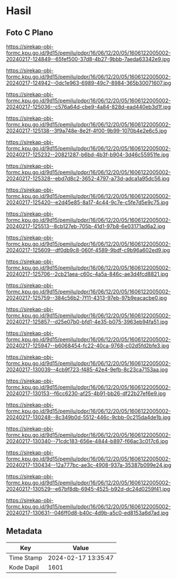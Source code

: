 # Hasil

## Foto C Plano

https://sirekap-obj-formc.kpu.go.id/9d15/pemilu/pdpr/16/06/12/20/05/1606122005002-20240217-124849--65fef500-37d8-4b27-9bbb-7aeda63342e9.jpg

https://sirekap-obj-formc.kpu.go.id/9d15/pemilu/pdpr/16/06/12/20/05/1606122005002-20240217-124942--0dc1e963-6989-49c7-8984-365b30071607.jpg

https://sirekap-obj-formc.kpu.go.id/9d15/pemilu/pdpr/16/06/12/20/05/1606122005002-20240217-125036--c576a64d-cbe9-4a84-828d-ead440eb3d1f.jpg

https://sirekap-obj-formc.kpu.go.id/9d15/pemilu/pdpr/16/06/12/20/05/1606122005002-20240217-125138--3f9a748e-8e2f-4f00-9b99-1070b4e2e6c5.jpg

https://sirekap-obj-formc.kpu.go.id/9d15/pemilu/pdpr/16/06/12/20/05/1606122005002-20240217-125232--20821287-b6bd-4b3f-b904-3d46c55951fe.jpg

https://sirekap-obj-formc.kpu.go.id/9d15/pemilu/pdpr/16/06/12/20/05/1606122005002-20240217-125328--ebd7d8c2-3652-4797-a73d-adca1a95dc56.jpg

https://sirekap-obj-formc.kpu.go.id/9d15/pemilu/pdpr/16/06/12/20/05/1606122005002-20240217-125420--e2d45e85-8a17-4c44-9c7e-c5fe7d5e9c75.jpg

https://sirekap-obj-formc.kpu.go.id/9d15/pemilu/pdpr/16/06/12/20/05/1606122005002-20240217-125513--8cb127eb-705b-41d1-97b8-6e03171ad6a2.jpg

https://sirekap-obj-formc.kpu.go.id/9d15/pemilu/pdpr/16/06/12/20/05/1606122005002-20240217-125609--df0db9c8-060f-4589-9bdf-c9b96a602ed9.jpg

https://sirekap-obj-formc.kpu.go.id/9d15/pemilu/pdpr/16/06/12/20/05/1606122005002-20240217-125706--2cb21aea-c60c-4a5a-846c-ae3d4fcd8821.jpg

https://sirekap-obj-formc.kpu.go.id/9d15/pemilu/pdpr/16/06/12/20/05/1606122005002-20240217-125759--384c56b2-7f11-4313-97eb-97b9eacacbe0.jpg

https://sirekap-obj-formc.kpu.go.id/9d15/pemilu/pdpr/16/06/12/20/05/1606122005002-20240217-125857--d25e07b0-bfd1-4e35-b075-3963eb94fa51.jpg

https://sirekap-obj-formc.kpu.go.id/9d15/pemilu/pdpr/16/06/12/20/05/1606122005002-20240217-125947--b6068454-fc22-40ca-9768-c02d5fd2bfe3.jpg

https://sirekap-obj-formc.kpu.go.id/9d15/pemilu/pdpr/16/06/12/20/05/1606122005002-20240217-130039--4cb9f723-f485-42e4-9efb-8c23ca7153aa.jpg

https://sirekap-obj-formc.kpu.go.id/9d15/pemilu/pdpr/16/06/12/20/05/1606122005002-20240217-130153--f6cc6230-af25-4b91-bb26-df22b27ef6e9.jpg

https://sirekap-obj-formc.kpu.go.id/9d15/pemilu/pdpr/16/06/12/20/05/1606122005002-20240217-130248--8c349b0d-5512-446c-9cbb-0c215da4de1b.jpg

https://sirekap-obj-formc.kpu.go.id/9d15/pemilu/pdpr/16/06/12/20/05/1606122005002-20240217-130340--71cdc183-656e-4844-b897-f66ac3c017c6.jpg

https://sirekap-obj-formc.kpu.go.id/9d15/pemilu/pdpr/16/06/12/20/05/1606122005002-20240217-130434--12a777bc-ae3c-4908-937a-35387b099e24.jpg

https://sirekap-obj-formc.kpu.go.id/9d15/pemilu/pdpr/16/06/12/20/05/1606122005002-20240217-130529--e67bf8db-6945-4525-b92d-dc24d0259f41.jpg

https://sirekap-obj-formc.kpu.go.id/9d15/pemilu/pdpr/16/06/12/20/05/1606122005002-20240217-130631--046ff0d8-b40c-4d9b-a5c0-ed8153a6d7ad.jpg


## Metadata

| Key        | Value               |
| ---------- | ------------------- |
| Time Stamp | 2024-02-17 13:35:47 |
| Kode Dapil | 1601                |



